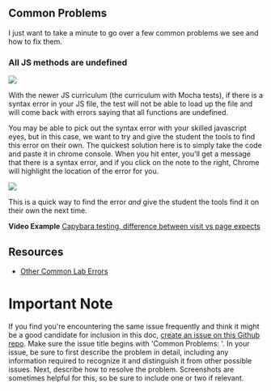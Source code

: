 
## Common Problems

I just want to take a minute to go over a few common problems we see and how to fix them. 

### All JS methods are undefined

![](https://s3.amazonaws.com/learn-experts/common-errors-function-is-not-defined.png)

With the newer JS curriculum (the curriculum with Mocha tests), if there is a syntax error in your JS file, the test will not be able to load up the file and will come back with errors saying that all functions are undefined. 

You may be able to pick out the syntax error with your skilled javascript eyes, but in this case, we want to try and give the student the tools to find this error on their own. The quickest solution here is to simply take the code and paste it in chrome console. When you hit enter, you'll get a message that there is a syntax error, and if you click on the note to the right, Chrome will highlight the location of the error for you.

![](https://s3.amazonaws.com/learn-experts/common-errors-console.gif)

This is a quick way to find the error _and_ give the student the tools find it on their own the next time.

**Video Example** [Capybara testing, difference between visit vs page expects](https://youtu.be/FYsM3V5GMuE)

## Resources 

* [Other Common Lab Errors](https://github.com/flatiron-labs/learn-support/blob/master/common-lab-errors.md)

# Important Note
If you find you're encountering the same issue frequently and think it might be a good candidate for inclusion in this doc, [create an issue on this Github repo](https://github.com/flatiron-labs/learn-support/issues/new). Make sure the issue title begins with 'Common Problems: '.  In your issue, be sure to first describe the problem in detail, including any information required to recognize it and distinguish it from other possible issues. Next, describe how to resolve the problem. Screenshots are sometimes helpful for this, so be sure to include one or two if relevant.